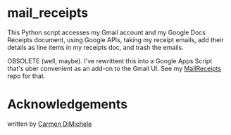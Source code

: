 # mail_receipts
This Python script accesses my Gmail account and my Google Docs Receipts document, using Google APIs,
taking my receipt emails, add their details as line items in my receipts doc, and trash the emails.

OBSOLETE (well, maybe). I've rewrittent this into a Google Apps Script that's uber convenient as an add-on
to the Gmail UI. See my [MailReceipts](https://github.com/dimichelec/MailReceipts) repo for that.


# Acknowledgements
written by [Carmen DiMichele](https://dimichelec.wixsite.com/carmendimichele) 
